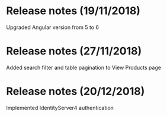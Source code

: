 # Release notes (19/11/2018)
Upgraded Angular version from 5 to 6

# Release notes (27/11/2018)
Added search filter and table pagination to View Products page

# Release notes (20/12/2018)
Implemented IdentityServer4 authentication
